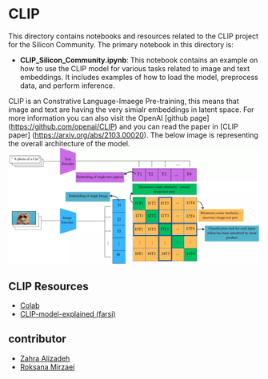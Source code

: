 # CLIP

This directory contains notebooks and resources related to the CLIP project for the Silicon Community. The primary notebook in this directory is:

- **CLIP_Silicon_Community.ipynb**: This notebook contains an example on how to use the CLIP model for various tasks related to image and text embeddings. It includes examples of how to load the model, preprocess data, and perform inference.

CLIP is an Constrative Language-Imaege Pre-training, this means that image and text are having the very simialr embeddings in latent space. For more information you can also visit the OpenAI [github page] (https://github.com/openai/CLIP) and you can read the paper in [CLIP paper] (https://arxiv.org/abs/2103.00020). The below image is representing the overall architecture of the model.
![alt text](image.png)


## CLIP Resources
- [Colab](https://colab.research.google.com/drive/1KvmR5oIGrzatp5vCy60JWO9tSGngyQTv?usp=sharing)
- [CLIP-model-explained (farsi)](https://virgool.io/silicon-brain/%D9%85%D8%AF%D9%84-clip-%D8%A7%D8%B2-%D8%B5%D9%81%D8%B1-%D8%AA%D8%A7-%D8%B5%D8%AF-kj26olguul45)


## contributor
- [Zahra Alizadeh](https://github.com/zahra-alizadeh)
- [Roksana Mirzaei](https://github.com/roksana-mirzaei)



